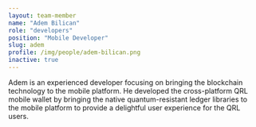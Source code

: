 ```yaml
---
layout: team-member
name: "Adem Bilican"
role: "developers"
position: "Mobile Developer"
slug: adem
profile: /img/people/adem-bilican.png
inactive: true
---
```


Adem is an experienced developer focusing on bringing the blockchain technology to the mobile platform. He developed the cross-platform QRL mobile wallet by bringing the native quantum-resistant ledger libraries to the mobile platform to provide a delightful user experience for the QRL users.
